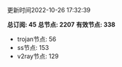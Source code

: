 更新时间2022-10-26 17:32:39

**总订阅: 45**
**总节点: 2207**
**有效节点: 338**
- trojan节点: 56
- ss节点: 153
- v2ray节点: 129
